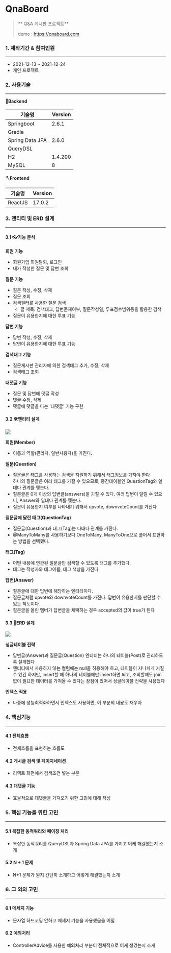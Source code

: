 # QnaBoard

> ** Q&A 게시판 프로젝트**
>
> demo : https://qnaboard.com



### 1. 제작기간 & 참여인원

<hr/>


- 2021-12-13 ~ 2021-12-24
- 개인 프로젝트



### 2. 사용기술

<hr/>


🔨**Backend**

| 기술명          | Version |
| --------------- | ------- |
| Springboot      | 2.6.1   |
| Gradle          |         |
| Spring Data JPA | 2.6.0   |
| QueryDSL        |         |
| H2              | 1.4.200 |
| MySQL           | 8       |

🪓**Frontend**

| 기술명  | Version |
| ------- | ------- |
| ReactJS | 17.0.2  |



### 3. 엔티티 및 ERD 설계

<hr/>

#### 3.1 👓기능 분석

**회원 기능**

- 회원가입 회원탈퇴, 로그인
- 내가 작성한 질문 및 답변 조회

**질문 기능**

- 질문 작성, 수정, 삭제
- 질문 조회
- 검색필터를 사용한 질문 검색
  - 글 제목. 검색태그, 답변존재여부, 질문작성일, 투표점수범위등을 활용한 검색
- 질문이 유용한지에 대한 투표 기능

**답변 기능**

- 답변 작성, 수정, 삭제
- 답변이 유용한지에 대한 투표 기능

**검색태그 기능**

- 질문게시판 관리자에 의한 검색태그 추가, 수정, 삭제
- 검색태그 조회

**대댓글 기능**

- 질문 및 답변에 댓글 작성
- 댓글 수정, 삭제
- 댓글에 댓글을 다는 '대댓글' 기능 구현



#### 3.2 🛠엔티티 설계

![](https://i.imgur.com/MxrEXji.png)

**회원(Member)**

- 이름과 역할(관리자, 일반사용자)을 가진다.

**질문(Question)**

- 질문글은 태그를 사용하는 검색을 지원하기 위해서 태그정보를 가져야 한다  
  하나의 질문글은 여러 태그를 가질 수 있으므로, 중간테이블인 QuestionTag와 일대다 관계를 맺는다.
- 질문글은 0개 이상의 답변글(answers)을 가질 수 있다.
  여러 답변이 달릴 수 있으니, Answer와 일대다 관계를 맺는다.
- 질문이 유용한지 여부를 나타내기 위해서 upvote, downvoteCount를 가진다

**질문글에 달린 태그(QuestionTag)**

- 질문글(Question)과 태그(Tag)는 다대다 관계를 가진다.
- @ManyToMany를 사용하기보다 OneToMany, ManyToOne으로 풀어서 표현하는 방법을 선택했다.

**태그(Tag)**

- 어떤 내용에 연관된 질문글만 검색할 수 있도록 태그를 추가했다.
- 태그는 작성자와 태그이름, 태그 색상을 가진다

**답변(Answer)**

- 질문글에 대한 답변에 해당하는 엔티티이다.
- 질문글처럼 upvote와 downvoteCount를 가진다. 답변이 유용한지를 판단할 수 있는 척도이다.
- 질문글을 올린 멤버가 답변글을 체택하는 경우 accepted의 값이 true가 된다



#### 3.3 🧰ERD 설계

![](https://i.imgur.com/SIyhe2i.png)

**싱글테이블 전략**

- 답변글(Answer)과 질문글(Question) 엔티티는 하나의 테이블(Post)로 관리하도록 설계했다
- 엔티티에서 사용하지 않는 컬럼에는 null을 허용해야 하고, 테이블이 지나치게 커질 수 있긴 하지만, insert할 때 하나의 테이블에만 insert하면 되고, 조회할때도 join없이 필요한 데이터를 가져올 수 있다는 장점이 있어서 싱글테이블 전략을 사용했다

**인덱스 적용**

- 나중에 성능최적화하면서 인덱스도 사용하면, 이 부분의 내용도 채우자



### 4. 핵심기능

<hr/>


#### 4.1 전체흐름

- 전체흐름을 표현하는 흐름도

#### 4.2 게시글 검색 및 페이지네이션

- 리액트 화면에서 검색조건 넣는 부분

#### 4.3 대댓글 기능

- 효율적으로 대댓글을 가져오기 위한 고민에 대해 작성



### 5. 핵심 기능을 위한 고민

<hr/>


#### 5.1 복잡한 동적쿼리와 페이징 처리

- 복잡한 동적쿼리를 QueryDSL과 Spring Data JPA를 가지고 어케 해결했는지 소개

#### 5.2 N + 1 문제

- N+1 문제가 뭔지 간단히 소개하고 어떻게 해결했는지 소개



### 6. 그 외의 고민

<hr/>

#### 6.1 메세지 기능

- 문자열 하드코딩 안하고 메세지 기능을 사용했음을 어필

#### 6.2 예외처리

- ControllerAdvice를 사용한 예외처리 부분이 전체적으로 어케 생겼는지 소개